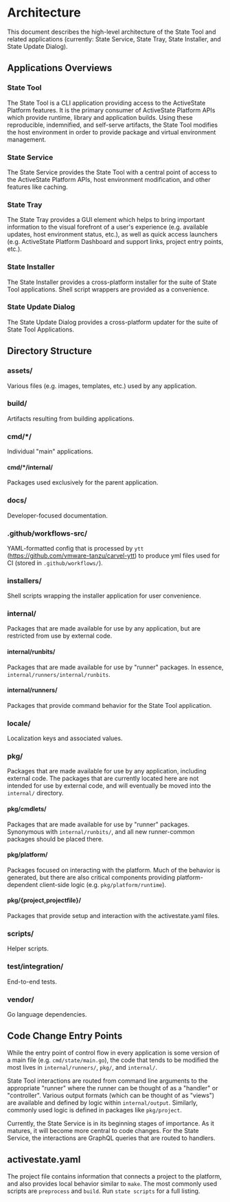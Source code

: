 # Architecture

This document describes the high-level architecture of the State Tool and
related applications (currently: State Service, State Tray, State Installer, and
State Update Dialog).

## Applications Overviews

### State Tool

The State Tool is a CLI application providing access to the ActiveState Platform
features. It is the primary consumer of ActiveState Platform APIs which provide
runtime, library and application builds. Using these reproducible, indemnified,
and self-serve artifacts, the State Tool modifies the host environment in order
to provide package and virtual environment management.

### State Service

The State Service provides the State Tool with a central point of access to the
ActiveState Platform APIs, host environment modification, and other features
like caching.

### State Tray

The State Tray provides a GUI element which helps to bring important information
to the visual forefront of a user's experience (e.g. available updates, host
environment status, etc.), as well as quick access launchers (e.g. ActiveState
Platform Dashboard and support links, project entry points, etc.).

### State Installer

The State Installer provides a cross-platform installer for the suite of State
Tool applications. Shell script wrappers are provided as a convenience.

### State Update Dialog

The State Update Dialog provides a cross-platform updater for the suite of State
Tool Applications.

## Directory Structure

### assets/

Various files (e.g. images, templates, etc.) used by any application.

### build/

Artifacts resulting from building applications.

### cmd/*/

Individual "main" applications.

#### cmd/*/internal/

Packages used exclusively for the parent application.

### docs/

Developer-focused documentation.

### .github/workflows-src/

YAML-formatted config that is processed by `ytt`
(https://github.com/vmware-tanzu/carvel-ytt) to produce yml files used for CI
(stored in `.github/workflows/`).

### installers/

Shell scripts wrapping the installer application for user convenience.

### internal/

Packages that are made available for use by any application, but are restricted
from use by external code.

#### internal/runbits/

Packages that are made available for use by "runner" packages. In essence,
`internal/runners/internal/runbits`.

#### internal/runners/

Packages that provide command behavior for the State Tool application.

### locale/

Localization keys and associated values.

### pkg/

Packages that are made available for use by any application, including external
code. The packages that are currently located here are not intended for use by
external code, and will eventually be moved into the `internal/` directory.

#### pkg/cmdlets/

Packages that are made available for use by "runner" packages. Synonymous with
`internal/runbits/`, and all new runner-common packages should be placed there.

#### pkg/platform/

Packages focused on interacting with the platform. Much of the behavior is
generated, but there are also critical components providing platform-dependent
client-side logic (e.g. `pkg/platform/runtime`).

#### pkg/{project,projectfile}/

Packages that provide setup and interaction with the activestate.yaml files.

### scripts/

Helper scripts.

### test/integration/

End-to-end tests.

### vendor/

Go language dependencies.

## Code Change Entry Points

While the entry point of control flow in every application is some version of a
main file (e.g. `cmd/state/main.go`), the code that tends to be modified the
most lives in `internal/runners/`, `pkg/`, and `internal/`.

State Tool interactions are routed from command line arguments to the
appropriate "runner" where the runner can be thought of as a "handler" or
"controller". Various output formats (which can be thought of as "views") are
available and defined by logic within `internal/output`. Similarly, commonly
used logic is defined in packages like `pkg/project`.

Currently, the State Service is in its beginning stages of importance. As it
matures, it will become more central to code changes. For the State Service, the
interactions are GraphQL queries that are routed to handlers.

## activestate.yaml

The project file contains information that connects a project to the platform,
and also provides local behavior similar to `make`. The most commonly used
scripts are `preprocess` and `build`. Run `state scripts` for a full listing.
